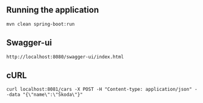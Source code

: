 ## Running the application

```shell
mvn clean spring-boot:run
```

## Swagger-ui

`http://localhost:8080/swagger-ui/index.html`

## cURL

```shell
curl localhost:8081/cars -X POST -H "Content-type: application/json" --data "{\"name\":\"Škoda\"}"
```